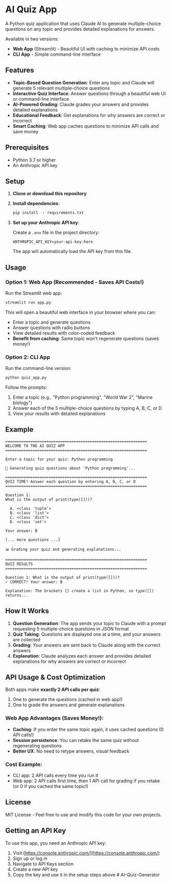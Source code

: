 # AI Quiz App

A Python quiz application that uses Claude AI to generate multiple-choice questions on any topic and provides detailed explanations for answers.

Available in two versions:
- **Web App** (Streamlit) - Beautiful UI with caching to minimize API costs
- **CLI App** - Simple command-line interface

## Features

- **Topic-Based Question Generation**: Enter any topic and Claude will generate 5 relevant multiple-choice questions
- **Interactive Quiz Interface**: Answer questions through a beautiful web UI or command-line interface
- **AI-Powered Grading**: Claude grades your answers and provides detailed explanations
- **Educational Feedback**: Get explanations for why answers are correct or incorrect
- **Smart Caching**: Web app caches questions to minimize API calls and save money

## Prerequisites

- Python 3.7 or higher
- An Anthropic API key

## Setup

1. **Clone or download this repository**

2. **Install dependencies**:
   ```bash
   pip install -r requirements.txt
   ```

3. **Set up your Anthropic API key**:

   Create a `.env` file in the project directory:
   ```
   ANTHROPIC_API_KEY=your-api-key-here
   ```

   The app will automatically load the API key from this file.

## Usage

### Option 1: Web App (Recommended - Saves API Costs!)

Run the Streamlit web app:

```bash
streamlit run app.py
```

This will open a beautiful web interface in your browser where you can:
- Enter a topic and generate questions
- Answer questions with radio buttons
- View detailed results with color-coded feedback
- **Benefit from caching**: Same topic won't regenerate questions (saves money!)

### Option 2: CLI App

Run the command-line version:

```bash
python quiz_app.py
```

Follow the prompts:
1. Enter a topic (e.g., "Python programming", "World War 2", "Marine biology")
2. Answer each of the 5 multiple-choice questions by typing A, B, C, or D
3. View your results with detailed explanations

## Example

```
==============================================================
WELCOME TO THE AI QUIZ APP
==============================================================

Enter a topic for your quiz: Python programming

🤔 Generating quiz questions about 'Python programming'...

==============================================================
QUIZ TIME! Answer each question by entering A, B, C, or D
==============================================================

Question 1:
What is the output of print(type([]))?

  A. <class 'tuple'>
  B. <class 'list'>
  C. <class 'dict'>
  D. <class 'set'>

Your answer: B

[... more questions ...]

📊 Grading your quiz and generating explanations...

==============================================================
QUIZ RESULTS
==============================================================

Question 1: What is the output of print(type([]))?
✓ CORRECT! Your answer: B

Explanation: The brackets [] create a list in Python, so type([]) returns...
```

## How It Works

1. **Question Generation**: The app sends your topic to Claude with a prompt requesting 5 multiple-choice questions in JSON format
2. **Quiz Taking**: Questions are displayed one at a time, and your answers are collected
3. **Grading**: Your answers are sent back to Claude along with the correct answers
4. **Explanation**: Claude analyzes each answer and provides detailed explanations for why answers are correct or incorrect

## API Usage & Cost Optimization

Both apps make **exactly 2 API calls per quiz**:
1. One to generate the questions (cached in web app!)
2. One to grade the answers and generate explanations

### Web App Advantages (Saves Money!):
- **Caching**: If you enter the same topic again, it uses cached questions (0 API calls!)
- **Session persistence**: You can retake the same quiz without regenerating questions
- **Better UX**: No need to retype answers, visual feedback

### Cost Example:
- CLI app: 2 API calls every time you run it
- Web app: 2 API calls first time, then 1 API call for grading if you retake (or 0 if you cached the same topic!)

## License

MIT License - Feel free to use and modify this code for your own projects.

## Getting an API Key

To use this app, you need an Anthropic API key:
1. Visit [https://console.anthropic.com/](https://console.anthropic.com/)
2. Sign up or log in
3. Navigate to API Keys section
4. Create a new API key
5. Copy the key and use it in the setup steps above
#   A I - Q u i z - G e n e r a t o r  
 